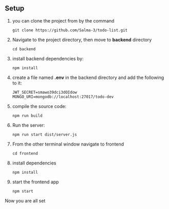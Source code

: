 ## Setup 

1. you can clone the project from by the command
    
    `git clone https://github.com/Salma-3/todo-list.git`
 2. Navigate to the project directory, then move to **backend** directory

    `cd backend`
  
 4. install backend dependencies by:

    `npm install`
    
 5. create a file named **.env** in the backend directory and add the following to it:

    `JWT_SECRET=smawo39dci3dOIdow`  
    `MONGO_URI=mongodb://localhost:27017/todo-dev`
   
 6. compile the source code:
    
     `npm run build`
  
 7. Run the server:

     `npm run start dist/server.js`

 8. From the other terminal window navigate to frontend

    `cd frontend`

 9. install dependencies

     `npm install`
    
 10. start the frontend app

     `npm start`

Now you are all set
